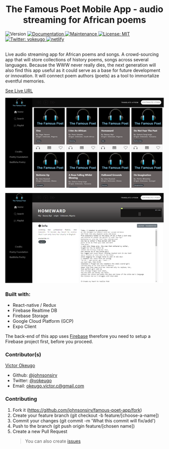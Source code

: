 <h1 align="center">The Famous Poet Mobile App - audio streaming for African poems</h1>
<p>
  <img alt="Version" src="https://img.shields.io/badge/version-1.0.0-blue.svg?cacheSeconds=2592000" />
  <a href="https://github.com/johnsonsirv/famous-poet#readme" target="_blank">
    <img alt="Documentation" src="https://img.shields.io/badge/documentation-yes-brightgreen.svg" />
  </a>
  <a href="https://github.com/johnsonsirv/famous-poet/graphs/commit-activity" target="_blank">
    <img alt="Maintenance" src="https://img.shields.io/badge/Maintained%3F-yes-green.svg" />
  </a>
  <a href="https://github.com/johnsonsirv/famous-poet/blob/master/LICENSE" target="_blank">
    <img alt="License: MIT" src="https://img.shields.io/github/license/johnsonsirv/famous-poet" />
  </a>
  <a href="https://twitter.com/vokeugo" target="_blank">
    <img alt="Twitter: vokeugo" src="https://img.shields.io/twitter/follow/vokeugo.svg?style=social" />
  </a>
  <a href="https://twitter.com/vokeugo" target="_blank">
    <img alt="netlify" src="https://api.netlify.com/api/v1/badges/c9424649-60c1-4860-aeb2-a1dfede32144/deploy-status" />
  </a>

</p>

<br>
Live audio streaming app for African poems and songs. A crowd-sourcing app
that will store collections of history poems, songs across several languages.
Because the WWW never really dies, the next generation will also find this app
useful as it could serve as a base for future development or innovation. It will connect poem authors (poets) as a tool to immortalize eventful memories.

[See Live URL](https://famous-poet.netlify.com/)

![](https://github.com/johnsonsirv/famous-poet/blob/master/docs/famous-poet-home-page.PNG)

![](https://github.com/johnsonsirv/famous-poet/blob/master/docs/famous-poet-audio-stream-page.PNG)

### Built with:

- React-native / Redux
- Firebase Realtime DB
- Firebase Storage
- Google Cloud Platform (GCP)
- Expo Client

The back-end of this app uses [Firebase](https://firebaseio.com) therefore you need to setup a Firebase project first, before you proceed.


### Contributor(s)

[Victor Okeugo](https://angel.co/u/victorokeugo/)

- Github: [@johnsonsirv](https://github.com/johnsonsirv)
- Twitter: [@vokeugo](https://twitter.com/@vokeugo/)
- Email: [okeugo.victor.c@gmail.com]()

### Contributing

1. Fork it (https://github.com/johnsonsirv/famous-poet-app/fork)
2. Create your feature branch (git checkout -b feature/[choose-a-name])
3. Commit your changes (git commit -m 'What this commit will fix/add')
4. Push to the branch (git push origin feature/[chosen name])
5. Create a new Pull Request
   > You can also create [issues](https://github.com/johnsonsirv/famous-poet-app/issues)
